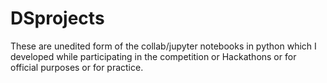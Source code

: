 # DSprojects
These are unedited form of the collab/jupyter notebooks in python which I developed while participating in the competition or Hackathons or for official purposes or for practice.
